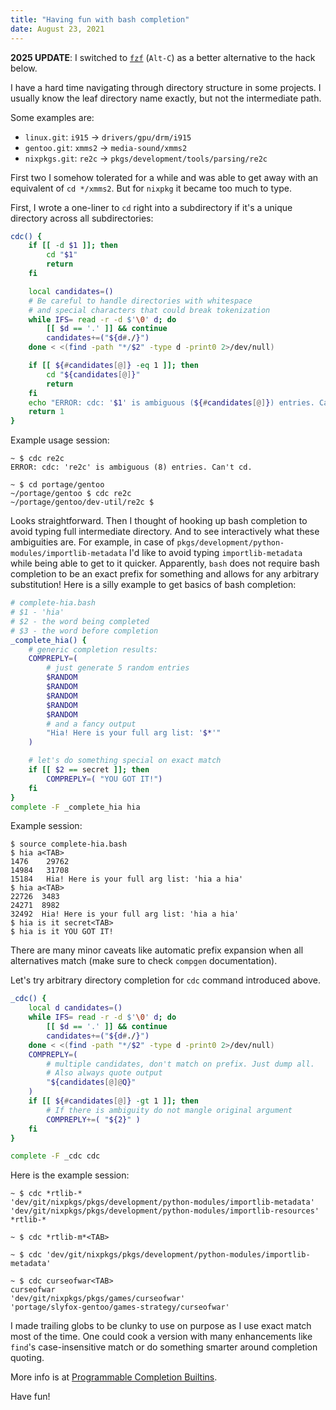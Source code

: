 ```yaml
---
title: "Having fun with bash completion"
date: August 23, 2021
---
```


**2025 UPDATE**: I switched to [`fzf`](https://junegunn.github.io/fzf/)
(`Alt-C`) as a better alternative to the hack below.

I have a hard time navigating through directory structure in some
projects. I usually know the leaf directory name exactly, but not the
intermediate path.

Some examples are:

- `linux.git`: `i915` -> `drivers/gpu/drm/i915`
- `gentoo.git`: `xmms2` -> `media-sound/xmms2`
- `nixpkgs.git`: `re2c` -> `pkgs/development/tools/parsing/re2c`

First two I somehow tolerated for a while and was able to get away with
an equivalent of `cd */xmms2`. But for `nixpkg` it became too much to
type.

First, I wrote a one-liner to `cd` right into a subdirectory if it's a
unique directory across all subdirectories:

``` bash
cdc() {
    if [[ -d $1 ]]; then
        cd "$1"
        return
    fi

    local candidates=()
    # Be careful to handle directories with whitespace
    # and special characters that could break tokenization
    while IFS= read -r -d $'\0' d; do
        [[ $d == '.' ]] && continue
        candidates+=("${d#./}")
    done < <(find -path "*/$2" -type d -print0 2>/dev/null)

    if [[ ${#candidates[@]} -eq 1 ]]; then
        cd "${candidates[@]}"
        return
    fi
    echo "ERROR: cdc: '$1' is ambiguous (${#candidates[@]}) entries. Can't cd."
    return 1
}
```

Example usage session:

``` 
~ $ cdc re2c
ERROR: cdc: 're2c' is ambiguous (8) entries. Can't cd.

~ $ cd portage/gentoo
~/portage/gentoo $ cdc re2c
~/portage/gentoo/dev-util/re2c $
```

Looks straightforward. Then I thought of hooking up bash completion to
avoid typing full intermediate directory. And to see interactively what
these ambiguities are. For example, in case of
`pkgs/development/python-modules/importlib-metadata` I'd like to
avoid typing `importlib-metadata` while being able to get to it
quicker.
Apparently, `bash` does not require bash completion to be an exact
prefix for something and allows for any arbitrary substitution!
Here is a silly example to get basics of bash completion:

``` bash
# complete-hia.bash
# $1 - 'hia'
# $2 - the word being completed
# $3 - the word before completion
_complete_hia() {
    # generic completion results:
    COMPREPLY=(
        # just generate 5 random entries
        $RANDOM
        $RANDOM
        $RANDOM
        $RANDOM
        $RANDOM
        # and a fancy output
        "Hia! Here is your full arg list: '$*'"
    )

    # let's do something special on exact match
    if [[ $2 == secret ]]; then
        COMPREPLY=( "YOU GOT IT!")
    fi
}
complete -F _complete_hia hia
```

Example session:

``` 
$ source complete-hia.bash
$ hia a<TAB>
1476    29762
14984   31708
15184   Hia! Here is your full arg list: 'hia a hia'
$ hia a<TAB>
22726  3483
24271  8982
32492  Hia! Here is your full arg list: 'hia a hia'
$ hia is it secret<TAB>
$ hia is it YOU GOT IT!
```

There are many minor caveats like automatic prefix expansion when all
alternatives match (make sure to check `compgen` documentation).

Let's try arbitrary directory completion for `cdc` command introduced
above.

``` bash
_cdc() {
    local d candidates=()
    while IFS= read -r -d $'\0' d; do
        [[ $d == '.' ]] && continue
        candidates+=("${d#./}")
    done < <(find -path "*/$2" -type d -print0 2>/dev/null)
    COMPREPLY=(
        # multiple candidates, don't match on prefix. Just dump all.
        # Also always quote output
        "${candidates[@]@Q}"
    )
    if [[ ${#candidates[@]} -gt 1 ]]; then
        # If there is ambiguity do not mangle original argument
        COMPREPLY+=( "${2}" )
    fi
}

complete -F _cdc cdc
```

Here is the example session:

``` 
~ $ cdc *rtlib-*
'dev/git/nixpkgs/pkgs/development/python-modules/importlib-metadata'
'dev/git/nixpkgs/pkgs/development/python-modules/importlib-resources'
*rtlib-*

~ $ cdc *rtlib-m*<TAB>

~ $ cdc 'dev/git/nixpkgs/pkgs/development/python-modules/importlib-metadata'

~ $ cdc curseofwar<TAB>
curseofwar
'dev/git/nixpkgs/pkgs/games/curseofwar'
'portage/slyfox-gentoo/games-strategy/curseofwar'
```

I made trailing globs to be clunky to use on purpose as I use exact
match most of the time. One could cook a version with many enhancements
like `find`'s case-insensitive match or do something smarter around
completion quoting.

More info is at [Programmable Completion
Builtins](https://www.gnu.org/software/bash/manual/html_node/Programmable-Completion-Builtins.html).

Have fun!
